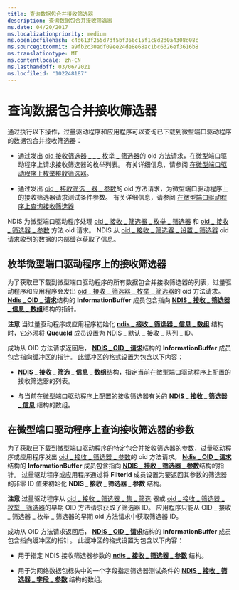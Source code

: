 ```yaml
---
title: 查询数据包合并接收筛选器
description: 查询数据包合并接收筛选器
ms.date: 04/20/2017
ms.localizationpriority: medium
ms.openlocfilehash: c4d613f255d7df5bf366c15f1c8d2d0a4308d08c
ms.sourcegitcommit: a9fb2c30adf09ee24de8e68ac1bc6326ef3616b8
ms.translationtype: MT
ms.contentlocale: zh-CN
ms.lasthandoff: 03/06/2021
ms.locfileid: "102248187"
---
```

# <a name="querying-packet-coalescing-receive-filters"></a>查询数据包合并接收筛选器





通过执行以下操作，过量驱动程序和应用程序可以查询已下载到微型端口驱动程序的数据包合并接收筛选器：

-   通过发出 [oid 接收筛选器 \_ \_ \_ 枚举 \_ 筛选器](./oid-receive-filter-enum-filters.md)的 oid 方法请求，在微型端口驱动程序上请求接收筛选器的枚举列表。 有关详细信息，请参阅 [在微型端口驱动程序上枚举接收筛选器](#enumerating-the-receive-filters-on-a-miniport-driver)。

-   通过发出 [oid \_ 接收筛选 \_ 器 \_ 参数](./oid-receive-filter-parameters.md)的 oid 方法请求，为微型端口驱动程序上的接收筛选器请求测试条件参数。 有关详细信息，请参阅 [在微型端口驱动程序上查询接收筛选器](#querying-the-parameters-of-a-receive-filters-on-a-miniport-driver)

NDIS 为微型端口驱动程序处理 [oid \_ 接收 \_ 筛选器 \_ 枚举 \_ 筛选器](./oid-receive-filter-enum-filters.md) 和 [oid \_ 接收 \_ 筛选器 \_ 参数](./oid-receive-filter-parameters.md) 方法 oid 请求。 NDIS 从 [oid \_ 接收 \_ 筛选器 \_ 设置 \_ 筛选器](./oid-receive-filter-set-filter.md) oid 请求收到的数据的内部缓存获取了信息。

## <a name="enumerating-the-receive-filters-on-a-miniport-driver"></a>枚举微型端口驱动程序上的接收筛选器


为了获取已下载到微型端口驱动程序的所有数据包合并接收筛选器的列表，过量驱动程序和应用程序会发出 [oid \_ 接收 \_ 筛选器 \_ 枚举 \_ 筛选器](./oid-receive-filter-enum-filters.md)的 oid 方法请求。 [**Ndis \_ OID \_ 请求**](/windows-hardware/drivers/ddi/oidrequest/ns-oidrequest-ndis_oid_request)结构的 **InformationBuffer** 成员包含指向 [**NDIS \_ 接收 \_ 筛选器 \_ 信息 \_ 数组**](/windows-hardware/drivers/ddi/ntddndis/ns-ntddndis-_ndis_receive_filter_info_array)结构的指针。

**注意**  当过量驱动程序或应用程序初始化 [**ndis \_ 接收 \_ 筛选器 \_ 信息 \_ 数组**](/windows-hardware/drivers/ddi/ntddndis/ns-ntddndis-_ndis_receive_filter_info_array) 结构时，它必须将 **QueueId** 成员设置为 NDIS \_ 默认 \_ 接收 \_ 队列 \_ ID。

 

成功从 OID 方法请求返回后， [**NDIS \_ OID \_ 请求**](/windows-hardware/drivers/ddi/oidrequest/ns-oidrequest-ndis_oid_request)结构的 **InformationBuffer** 成员包含指向缓冲区的指针。 此缓冲区的格式设置为包含以下内容：

-   [**NDIS \_ 接收 \_ 筛选 \_ 信息 \_ 数组**](/windows-hardware/drivers/ddi/ntddndis/ns-ntddndis-_ndis_receive_filter_info_array)结构，指定当前在微型端口驱动程序上配置的接收筛选器的列表。

-   与当前在微型端口驱动程序上配置的接收筛选器有关的 [**NDIS \_ 接收 \_ 筛选器 \_ 信息**](/windows-hardware/drivers/ddi/ntddndis/ns-ntddndis-_ndis_receive_filter_info) 结构的数组。

## <a name="querying-the-parameters-of-a-receive-filters-on-a-miniport-driver"></a>在微型端口驱动程序上查询接收筛选器的参数


为了获取已下载到微型端口驱动程序的特定包合并接收筛选器的参数，过量驱动程序或应用程序发出 [oid \_ 接收 \_ 筛选器 \_ 参数](./oid-receive-filter-parameters.md)的 oid 方法请求。 [**Ndis \_ OID \_ 请求**](/windows-hardware/drivers/ddi/oidrequest/ns-oidrequest-ndis_oid_request)结构的 **InformationBuffer** 成员包含指向 [**NDIS \_ 接收 \_ 筛选器 \_ 参数**](/windows-hardware/drivers/ddi/ntddndis/ns-ntddndis-_ndis_receive_filter_parameters)结构的指针。 过量驱动程序或应用程序通过将 **FilterId** 成员设置为要返回其参数的筛选器的非零 ID 值来初始化 **NDIS \_ 接收 \_ 筛选器 \_ 参数** 结构。

**注意**  过量驱动程序从 [oid \_ 接收 \_ 筛选器 \_ 集 \_ 筛选](./oid-receive-filter-set-filter.md) 器或 [oid \_ 接收 \_ 筛选器 \_ 枚举 \_ 筛选器](./oid-receive-filter-enum-filters.md)的早期 OID 方法请求获取了筛选器 ID。 应用程序只能从 OID \_ 接收 \_ 筛选器 \_ 枚举 \_ 筛选器的早期 oid 方法请求中获取筛选器 ID。

 

成功从 OID 方法请求返回后， [**NDIS \_ OID \_ 请求**](/windows-hardware/drivers/ddi/oidrequest/ns-oidrequest-ndis_oid_request)结构的 **InformationBuffer** 成员包含指向缓冲区的指针。 此缓冲区的格式设置为包含以下内容：

-   用于指定 NDIS 接收筛选器参数的 [**ndis \_ 接收 \_ 筛选器 \_ 参数**](/windows-hardware/drivers/ddi/ntddndis/ns-ntddndis-_ndis_receive_filter_parameters) 结构。

-   用于为网络数据包标头中的一个字段指定筛选器测试条件的 [**NDIS \_ 接收 \_ 筛选器 \_ 字段 \_ 参数**](/windows-hardware/drivers/ddi/ntddndis/ns-ntddndis-_ndis_receive_filter_field_parameters) 结构的数组。

 

